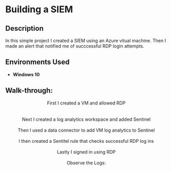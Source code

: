 <h1>Building a SIEM</h1>

<h2>Description</h2>
In this simple project I created a SIEM using an Azure vitual machine. Then I made an alert that notified me of succcessful RDP login attempts. 
<br />

<h2>Environments Used </h2>

- <b>Windows 10</b> 

<h2>Walk-through:</h2>

<p align="center">
First I created a VM and allowed RDP <br/>
<br />
<br />
Next I created a log analytics workspace and added Sentinel <br/>
<img src=""/>
<br />
<br />
Then I used a data connector to add VM log analytics to Sentinel <br/>
<img src=""/>
<br />
<br />
I then created a Sentitel rule that checks successful RDP log ins <br/>
<img src=""/>
<br />
<br />
Lastly I signed in using RDP <br/>
<img src=""/>
<br />
<br />
Observe the Logs: <br/>
<img src=""/>
</p>
